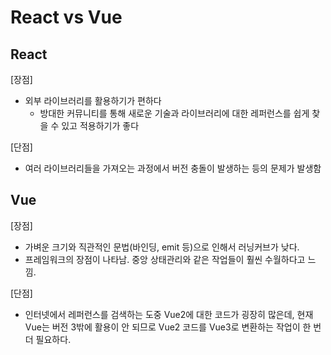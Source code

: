 # React vs Vue

## React
[장점]
- 외부 라이브러리를 활용하기가 편하다
    - 방대한 커뮤니티를 통해 새로운 기술과 라이브러리에 대한 레퍼런스를 쉽게 찾을 수 있고 적용하기가 좋다

[단점]
- 여러 라이브러리들을 가져오는 과정에서 버전 충돌이 발생하는 등의 문제가 발생함

## Vue
[장점]
- 가벼운 크기와 직관적인 문법(바인딩, emit 등)으로 인해서 러닝커브가 낮다.
- 프레임워크의 장점이 나타남. 중앙 상태관리와 같은 작업들이 훨씬 수월하다고 느낌.

[단점]
- 인터넷에서 레퍼런스를 검색하는 도중 Vue2에 대한 코드가 굉장히 많은데, 현재 Vue는 버전 3밖에 활용이 안 되므로 Vue2 코드를 Vue3로 변환하는 작업이 한 번 더 필요하다.